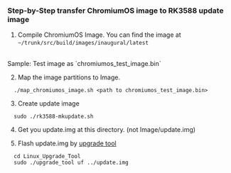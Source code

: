### Step-by-Step transfer ChromiumOS image to RK3588 update image

1. Compile ChromiumOS Image. You can find the image at `~/trunk/src/build/images/inaugural/latest` 
 <br>
 Sample: Test image as `chromiumos_test_image.bin`

2. Map the image partitions to Image.

```
  ./map_chromiumos_image.sh <path to chromiumos_test_image.bin>
```

3. Create update image

```
  sudo ./rk3588-mkupdate.sh
```


4. Get you update.img at this directory. (not Image/update.img)

5. Flash update.img by [upgrade tool](./Linux_Upgrade_Tool)

```
  cd Linux_Upgrade_Tool
  sudo ./upgrade_tool uf ../update.img
```

